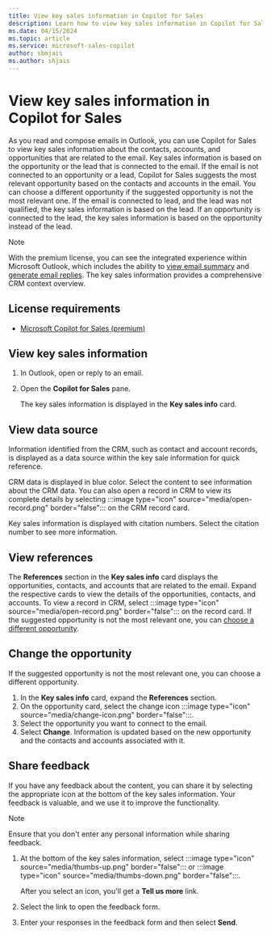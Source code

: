 ```yaml
---
title: View key sales information in Copilot for Sales
description: Learn how to view key sales information in Copilot for Sales as you read and compose emails in Outlook.
ms.date: 04/15/2024
ms.topic: article
ms.service: microsoft-sales-copilot
author: sbmjais
ms.author: shjais
---
```


# View key sales information in Copilot for Sales

As you read and compose emails in Outlook, you can use Copilot for Sales to view key sales information about the contacts, accounts, and opportunities that are related to the email. Key sales information is based on the opportunity or the lead that is connected to the email. If the email is not connected to an opportunity or a lead, Copilot for Sales suggests the most relevant opportunity based on the contacts and accounts in the email. You can choose a different opportunity if the suggested opportunity is not the most relevant one. If the email is connected to lead, and the lead was not qualified, the key sales information is based on the lead. If an opportunity is connected to the lead, the key sales information is based on the opportunity instead of the lead.

> [!NOTE]
> With the premium license, you can see the integrated experience within Microsoft Outlook, which includes the ability to [view email summary](email-summary-premium.md) and [generate email replies](email-reply-premium.md). The key sales information provides a comprehensive CRM context overview. 

## License requirements

- [Microsoft Copilot for Sales (premium)](https://www.microsoft.com/ai/microsoft-sales-copilot#featuresandpricing)

## View key sales information

1. In Outlook, open or reply to an email.

2. Open the **Copilot for Sales** pane.

    The key sales information is displayed in the **Key sales info** card.

## View data source

Information identified from the CRM, such as contact and account records, is displayed as a data source within the key sale information for quick reference.

CRM data is displayed in blue color. Select the content to see information about the CRM data. You can also open a record in CRM to view its complete details by selecting :::image type="icon" source="media/open-record.png" border="false"::: on the CRM record card.

Key sales information is displayed with citation numbers. Select the citation number to see more information.

## View references

The **References** section in the **Key sales info** card displays the opportunities, contacts, and accounts that are related to the email. Expand the respective cards to view the details of the opportunities, contacts, and accounts. To view a record in CRM, select :::image type="icon" source="media/open-record.png" border="false"::: on the record card. If the suggested opportunity is not the most relevant one, you can [choose a different opportunity](#change-the-opportunity).

## Change the opportunity

If the suggested opportunity is not the most relevant one, you can choose a different opportunity.

1. In the **Key sales info** card, expand the **References** section.
2. On the opportunity card, select the change icon :::image type="icon" source="media/change-icon.png" border="false":::.
3. Select the opportunity you want to connect to the email.
4. Select **Change**.
    Information is updated based on the new opportunity and the contacts and accounts associated with it.

## Share feedback

If you have any feedback about the content, you can share it by selecting the appropriate icon at the bottom of the key sales information. Your feedback is valuable, and we use it to improve the functionality.

> [!NOTE]
> Ensure that you don't enter any personal information while sharing feedback.

1. At the bottom of the key sales information, select :::image type="icon" source="media/thumbs-up.png" border="false"::: or :::image type="icon" source="media/thumbs-down.png" border="false":::.

   After you select an icon, you'll get a **Tell us more** link.

1. Select the link to open the feedback form.

1. Enter your responses in the feedback form and then select **Send**.